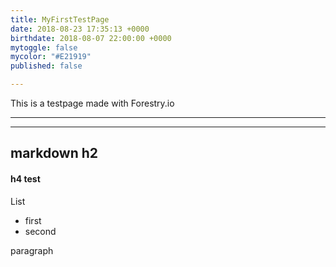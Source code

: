```yaml
---
title: MyFirstTestPage
date: 2018-08-23 17:35:13 +0000
birthdate: 2018-08-07 22:00:00 +0000
mytoggle: false
mycolor: "#E21919"
published: false

---
```

This is a testpage made with Forestry.io

***

***

## markdown h2

#### h4 test

List

* first
* second

paragraph